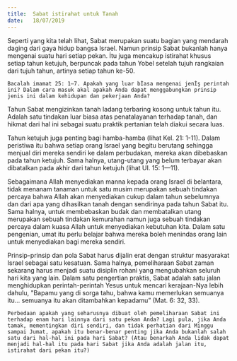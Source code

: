 ```yaml
---
title:  Sabat istirahat untuk Tanah
date:   18/07/2019
---
```


Seperti yang kita telah lihat, Sabat merupakan suatu bagian yang mendarah daging dari gaya hidup bangsa Israel. Namun prinsip Sabat bukanlah hanya mengenai suatu hari setiap pekan. İtu juga mencakup istirahat khusus setiap tahun ketujuh, berpuncak pada tahun Yobel setelah tujuh rangkaian dari tujuh tahun, artinya setiap tahun ke-50.

`Bacalah imamat 25: 1—7. Apakah yang luar bİasa mengenai jenİş perintah ini? Dalam cara masuk akal apakah Anda dapat menggabungkan prinsip jenis ini dalam kehidupan dan pekerjaan Anda?`

Tahun Sabat mengizinkan tanah ladang terbaring kosong untuk tahun itu. Adalah satu tindakan luar biasa atas penatalayanan terhadap tanah, dan hikmat dari hal ini sebagai suatu praktik pertanian telah diakui secara luas.

Tahun ketujuh juga penting bagi hamba-hamba (lihat Kel. 21: 1-11). Dalam peristiwa itu bahwa setiap orang Israel yang begitu berutang sehingga menjual diri mereka sendiri ke dalam perbudakan, mereka akan dibebaskan pada tahun ketujuh. Sama halnya, utang-utang yang belum terbayar akan dibatalkan pada akhir dari tahun ketujuh (lihat UI. 15: 1—11).

Sebagaimana Allah menyediakan manna kepada orang Israel di belantara, tidak menanam tanaman untuk satu musim merupakan sebuah tindakan percaya bahwa Allah akan menyediakan cukup dalam tahun sebelumnya dan dari apa yang dihasilkan tanah dengan sendirinya pada tahun Sabat itu. Sama halnya, untuk membebaskan budak dan membatalkan utang merupakan sebuah tindakan kemurahan namun juga sebuah tindakan percaya dalam kuasa Allah untuk menyediakan kebutuhan kita. Dalam satu pengenian, umat itu perlu belajar bahwa mereka boleh menindas orang lain untuk menyediakan bagi mereka sendiri.

Prinsip-prinsip dan pola Sabat harus dijalin erat dengan struktur masyarakat Israel sebagai satu kesatuan. Sama halnya, pemeliharaan Sabat zaman sekarang harus menjadi suatu disiplin rohani yang mengubahkan seluruh hari kita yang lain. Dalam satu pengertian praktis, Sabat adalah satu jalan menghidupkan perintah-perintah Yesus untuk mencari kerajaan-Nya lebih dahulu, "Bapamu yang di sorga tahu, bahwa kamu memerlukan semuanya itu... semuanya itu akan ditambahkan kepadamu” (Mat. 6: 32, 33).

`Perbedaan apakah yang seharusnya dibuat oleh pemeliharaan Sabat ini terhadap enam hari lainnya dari satu pekan Anda? Lagi pula, jika Anda tamak, mementingkan diri sendiri, dan tidak perhatian dari Minggu sampai Jumat, apakah itu benar-benar penting jika Anda bukanlah salah satu dari hal-hal ini pada hari Sabat? (Atau benarkah Anda lidak dapat menjadi hal-hal itu pada hari Sabat jika Anda adalah jalan itu, istirahat dari pekan itu?)`